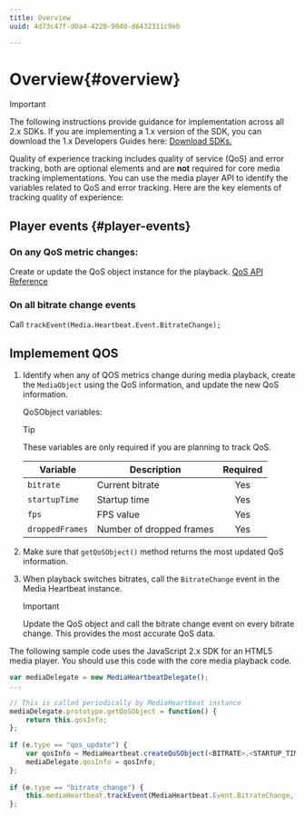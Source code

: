 ```yaml
---
title: Overview
uuid: 4d73c47f-d0a4-4228-9040-d6432311c9eb

---
```


# Overview{#overview}

>[!IMPORTANT]
>
>The following instructions provide guidance for implementation across all 2.x SDKs. If you are implementing a 1.x version of the SDK, you can download the 1.x Developers Guides here: [Download SDKs.](/help/sdk-implement/download-sdks.md)

Quality of experience tracking includes quality of service (QoS) and error tracking, both are optional elements and are **not** required for core media tracking implementations. You can use the media player API to identify the variables related to QoS and error tracking. Here are the key elements of tracking quality of experience:

## Player events {#player-events}

### On any QoS metric changes:

Create or update the QoS object instance for the playback. [QoS API Reference](https://adobe-marketing-cloud.github.io/media-sdks/reference/javascript/MediaHeartbeat.html#.createQoSObject)

### On all bitrate change events

Call `trackEvent(Media.Heartbeat.Event.BitrateChange);`

## Implemement QOS

1. Identify when any of QOS metrics change during media playback, create the `MediaObject` using the QoS information, and update the new QoS information.

    QoSObject variables:
 
    >[!TIP]
    >
    >These variables are only required if you are planning to track QoS.
 
    | Variable | Description | Required |
    | --- | --- | :---: |
    | `bitrate` | Current bitrate | Yes |
    | `startupTime` | Startup time | Yes |
    | `fps` | FPS value | Yes |
    | `droppedFrames` | Number of dropped frames | Yes |

1. Make sure that `getQoSObject()` method returns the most updated QoS information. 
1. When playback switches bitrates, call the `BitrateChange` event in the Media Heartbeat instance.

   >[!IMPORTANT]
   >
   >Update the QoS object and call the bitrate change event on every bitrate change. This provides the most accurate QoS data.

The following sample code uses the JavaScript 2.x SDK for an HTML5 media player. You should use this code with the core media playback code. 

```js
var mediaDelegate = new MediaHeartbeatDelegate(); 
...  
 
// This is called periodically by MediaHeartbeat instance 
mediaDelegate.prototype.getQoSObject = function() { 
    return this.qosInfo; 
}; 
 
if (e.type == "qos_update") { 
    var qosInfo = MediaHeartbeat.createQoSObject(<BITRATE>,<STARTUP_TIME>,<FPS>,<DROPPED_FRAMES>); 
    mediaDelegate.qosInfo = qosInfo; 
}; 
 
if (e.type == "bitrate_change") { 
    this.mediaHeartbeat.trackEvent(MediaHeartbeat.Event.BitrateChange, qosObject); 
};
```

